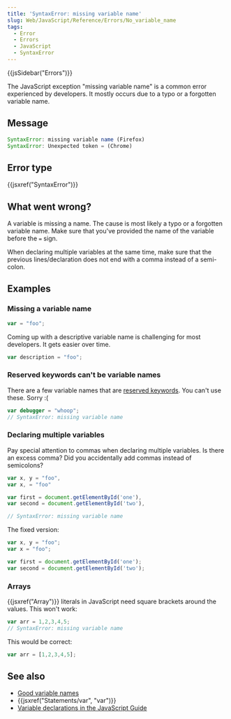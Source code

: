 ```yaml
---
title: 'SyntaxError: missing variable name'
slug: Web/JavaScript/Reference/Errors/No_variable_name
tags:
  - Error
  - Errors
  - JavaScript
  - SyntaxError
---
```

{{jsSidebar("Errors")}}

The JavaScript exception "missing variable name" is a common error experienced
by developers. It mostly occurs due to a typo or a forgotten variable name.

## Message

```js
SyntaxError: missing variable name (Firefox)
SyntaxError: Unexpected token = (Chrome)
```

## Error type

{{jsxref("SyntaxError")}}

## What went wrong?

A variable is missing a name. The cause is most likely a typo or a forgotten
variable name. Make sure that you've provided the name of the variable before
the `=` sign.

When declaring multiple variables at the same time, make sure that the previous
lines/declaration does not end with a comma instead of a semi-colon.

## Examples

### Missing a variable name

```js example-bad
var = "foo";
```

Coming up with a descriptive variable name is challenging for most developers.
It gets easier over time.

```js example-good
var description = "foo";
```

### Reserved keywords can't be variable names

There are a few variable names that are
[reserved keywords](/en-US/docs/Web/JavaScript/Reference/Lexical_grammar#keywords).
You can't use these. Sorry :(

```js example-bad
var debugger = "whoop";
// SyntaxError: missing variable name
```

### Declaring multiple variables

Pay special attention to commas when declaring multiple variables. Is there an
excess comma? Did you accidentally add commas instead of semicolons?

```js example-bad
var x, y = "foo",
var x, = "foo"

var first = document.getElementById('one'),
var second = document.getElementById('two'),

// SyntaxError: missing variable name
```

The fixed version:

```js example-good
var x, y = "foo";
var x = "foo";

var first = document.getElementById('one');
var second = document.getElementById('two');
```

### Arrays

{{jsxref("Array")}} literals in JavaScript need square brackets around the
values. This won't work:

```js example-bad
var arr = 1,2,3,4,5;
// SyntaxError: missing variable name
```

This would be correct:

```js example-good
var arr = [1,2,3,4,5];
```

## See also

- [Good variable names](http://wiki.c2.com/?GoodVariableNames)
- {{jsxref("Statements/var", "var")}}
- [Variable declarations in the JavaScript Guide](/en-US/docs/Web/JavaScript/Guide/Grammar_and_types#declarations)
